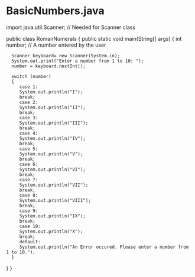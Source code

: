 # BasicNumbers.java

import java.util.Scanner; // Needed for Scanner class

public class RomanNumerals
{
   public static void main(String[] args)
   {
      int number; // A number entered by the user
      
      Scanner keyboard= new Scanner(System.in);
      System.out.print("Enter a number from 1 to 10: ");
      number = keyboard.nextInt();
      
      switch (number)
      {
         case 1:
         System.out.println("I"); 
         break;
         case 2:
         System.out.println("II");
         break;
         case 3:
         System.out.println("III");
         break;
         case 4:
         System.out.println("IV");
         break;
         case 5:
         System.out.println("V"); 
         break;
         case 6:
         System.out.println("VI"); 
         break;
         case 7:
         System.out.println("VII"); 
         break;
         case 8:
         System.out.println("VIII"); 
         break;
         case 9:
         System.out.println("IX"); 
         break;
         case 10:
         System.out.println("X"); 
         break;
         default:
         System.out.println("An Error occured. Please enter a number from 1 to 10.");
      }
   }
}
